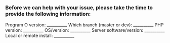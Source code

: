 ### Before we can help with your issue, please take the time to provide the following information:

Program O version:                    __________
Which branch (master or dev):  __________
PHP version:                             __________
OS/version:                                __________
Server software/version:           __________
Local or remote install:              __________

